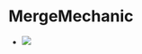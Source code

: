 # MergeMechanic
- ![](https://media.giphy.com/media/v1.Y2lkPTc5MGI3NjExOTlhZmY1NzY1NzE0YjFhZmMyNmNmYWRhNDU2YTdlNTdhYmUyNTgyMCZlcD12MV9pbnRlcm5hbF9naWZzX2dpZklkJmN0PWc/AEBaR9QZ8mtU4j8WEd/giphy.gif)
